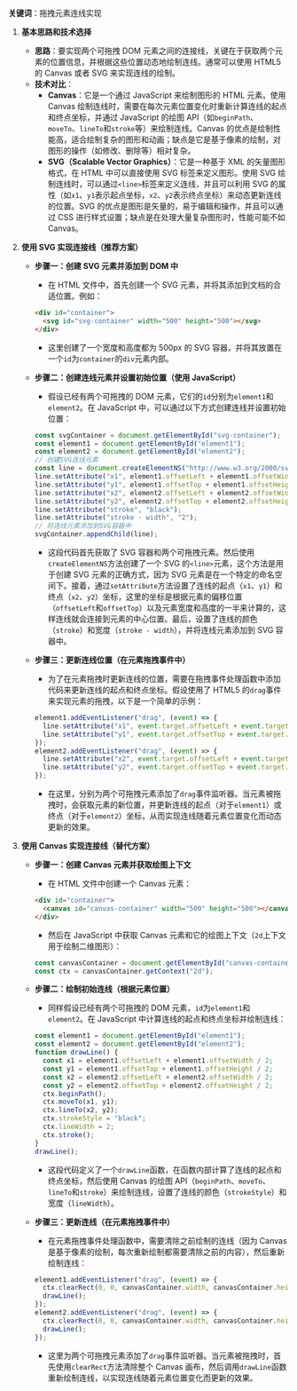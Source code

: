 **关键词**：拖拽元素连线实现

1. **基本思路和技术选择**

   - **思路**：要实现两个可拖拽 DOM 元素之间的连接线，关键在于获取两个元素的位置信息，并根据这些位置动态地绘制连线。通常可以使用 HTML5 的 Canvas 或者 SVG 来实现连线的绘制。
   - **技术对比**：
     - **Canvas**：它是一个通过 JavaScript 来绘制图形的 HTML 元素。使用 Canvas 绘制连线时，需要在每次元素位置变化时重新计算连线的起点和终点坐标，并通过 JavaScript 的绘图 API（如`beginPath`、`moveTo`、`lineTo`和`stroke`等）来绘制连线。Canvas 的优点是绘制性能高，适合绘制复杂的图形和动画；缺点是它是基于像素的绘制，对图形的操作（如修改、删除等）相对复杂。
     - **SVG（Scalable Vector Graphics）**：它是一种基于 XML 的矢量图形格式，在 HTML 中可以直接使用 SVG 标签来定义图形。使用 SVG 绘制连线时，可以通过`<line>`标签来定义连线，并且可以利用 SVG 的属性（如`x1`、`y1`表示起点坐标，`x2`、`y2`表示终点坐标）来动态更新连线的位置。SVG 的优点是图形是矢量的，易于编辑和操作，并且可以通过 CSS 进行样式设置；缺点是在处理大量复杂图形时，性能可能不如 Canvas。

2. **使用 SVG 实现连接线（推荐方案）**

   - **步骤一：创建 SVG 元素并添加到 DOM 中**

     - 在 HTML 文件中，首先创建一个 SVG 元素，并将其添加到文档的合适位置。例如：

     ```html
     <div id="container">
       <svg id="svg-container" width="500" height="500"></svg>
     </div>
     ```

     - 这里创建了一个宽度和高度都为 500px 的 SVG 容器，并将其放置在一个`id`为`container`的`div`元素内部。

   - **步骤二：创建连线元素并设置初始位置（使用 JavaScript）**

     - 假设已经有两个可拖拽的 DOM 元素，它们的`id`分别为`element1`和`element2`。在 JavaScript 中，可以通过以下方式创建连线并设置初始位置：

     ```javascript
     const svgContainer = document.getElementById("svg-container");
     const element1 = document.getElementById("element1");
     const element2 = document.getElementById("element2");
     // 创建SVG连线元素
     const line = document.createElementNS("http://www.w3.org/2000/svg", "line");
     line.setAttribute("x1", element1.offsetLeft + element1.offsetWidth / 2);
     line.setAttribute("y1", element1.offsetTop + element1.offsetHeight / 2);
     line.setAttribute("x2", element2.offsetLeft + element2.offsetWidth / 2);
     line.setAttribute("y2", element2.offsetTop + element2.offsetHeight / 2);
     line.setAttribute("stroke", "black");
     line.setAttribute("stroke - width", "2");
     // 将连线元素添加到SVG容器中
     svgContainer.appendChild(line);
     ```

     - 这段代码首先获取了 SVG 容器和两个可拖拽元素。然后使用`createElementNS`方法创建了一个 SVG 的`<line>`元素，这个方法是用于创建 SVG 元素的正确方式，因为 SVG 元素是在一个特定的命名空间下。接着，通过`setAttribute`方法设置了连线的起点（`x1`、`y1`）和终点（`x2`、`y2`）坐标，这里的坐标是根据元素的偏移位置（`offsetLeft`和`offsetTop`）以及元素宽度和高度的一半来计算的，这样连线就会连接到元素的中心位置。最后，设置了连线的颜色（`stroke`）和宽度（`stroke - width`），并将连线元素添加到 SVG 容器中。

   - **步骤三：更新连线位置（在元素拖拽事件中）**
     - 为了在元素拖拽时更新连线的位置，需要在拖拽事件处理函数中添加代码来更新连线的起点和终点坐标。假设使用了 HTML5 的`drag`事件来实现元素的拖拽，以下是一个简单的示例：
     ```javascript
     element1.addEventListener("drag", (event) => {
       line.setAttribute("x1", event.target.offsetLeft + event.target.offsetWidth / 2);
       line.setAttribute("y1", event.target.offsetTop + event.target.offsetHeight / 2);
     });
     element2.addEventListener("drag", (event) => {
       line.setAttribute("x2", event.target.offsetLeft + event.target.offsetWidth / 2);
       line.setAttribute("y2", event.target.offsetTop + event.target.offsetHeight / 2);
     });
     ```
     - 在这里，分别为两个可拖拽元素添加了`drag`事件监听器。当元素被拖拽时，会获取元素的新位置，并更新连线的起点（对于`element1`）或终点（对于`element2`）坐标，从而实现连线随着元素位置变化而动态更新的效果。

3. **使用 Canvas 实现连接线（替代方案）**

   - **步骤一：创建 Canvas 元素并获取绘图上下文**

     - 在 HTML 文件中创建一个 Canvas 元素：

     ```html
     <div id="container">
       <canvas id="canvas-container" width="500" height="500"></canvas>
     </div>
     ```

     - 然后在 JavaScript 中获取 Canvas 元素和它的绘图上下文（`2d`上下文用于绘制二维图形）：

     ```javascript
     const canvasContainer = document.getElementById("canvas-container");
     const ctx = canvasContainer.getContext("2d");
     ```

   - **步骤二：绘制初始连线（根据元素位置）**

     - 同样假设已经有两个可拖拽的 DOM 元素，`id`为`element1`和`element2`。在 JavaScript 中计算连线的起点和终点坐标并绘制连线：

     ```javascript
     const element1 = document.getElementById("element1");
     const element2 = document.getElementById("element2");
     function drawLine() {
       const x1 = element1.offsetLeft + element1.offsetWidth / 2;
       const y1 = element1.offsetTop + element1.offsetHeight / 2;
       const x2 = element2.offsetLeft + element2.offsetWidth / 2;
       const y2 = element2.offsetTop + element2.offsetHeight / 2;
       ctx.beginPath();
       ctx.moveTo(x1, y1);
       ctx.lineTo(x2, y2);
       ctx.strokeStyle = "black";
       ctx.lineWidth = 2;
       ctx.stroke();
     }
     drawLine();
     ```

     - 这段代码定义了一个`drawLine`函数，在函数内部计算了连线的起点和终点坐标，然后使用 Canvas 的绘图 API（`beginPath`、`moveTo`、`lineTo`和`stroke`）来绘制连线，设置了连线的颜色（`strokeStyle`）和宽度（`lineWidth`）。

   - **步骤三：更新连线（在元素拖拽事件中）**
     - 在元素拖拽事件处理函数中，需要清除之前绘制的连线（因为 Canvas 是基于像素的绘制，每次重新绘制都需要清除之前的内容），然后重新绘制连线：
     ```javascript
     element1.addEventListener("drag", (event) => {
       ctx.clearRect(0, 0, canvasContainer.width, canvasContainer.height);
       drawLine();
     });
     element2.addEventListener("drag", (event) => {
       ctx.clearRect(0, 0, canvasContainer.width, canvasContainer.height);
       drawLine();
     });
     ```
     - 这里为两个可拖拽元素添加了`drag`事件监听器。当元素被拖拽时，首先使用`clearRect`方法清除整个 Canvas 画布，然后调用`drawLine`函数重新绘制连线，以实现连线随着元素位置变化而更新的效果。
